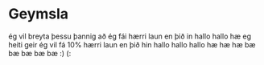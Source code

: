 # Geymsla
ég vil breyta þessu þannig að ég fái hærri laun en þið in 
hallo hallo
hæ eg heiti geir
ég vil fá 10% hærri laun en þið hin
hallo hallo hallo
hæ hæ hæ
bæ bæ
bæ bæ bæ
:)
(:
